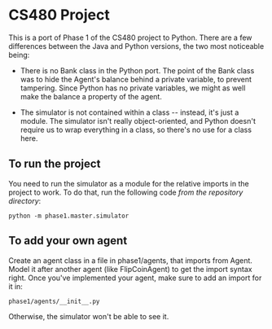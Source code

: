 CS480 Project
=============

This is a port of Phase 1 of the CS480 project to Python. There are a few differences between the Java and Python versions, the two most noticeable being:

- There is no Bank class in the Python port. The point of the Bank class was to hide the Agent's balance behind a private variable, to prevent tampering. Since Python has no private variables, we might as well make the balance a property of the agent.

- The simulator is not contained within a class -- instead, it's just a module. The simulator isn't really object-oriented, and Python doesn't require us to wrap everything in a class, so there's no use for a class here.

To run the project
------------------

You need to run the simulator as a module for the relative imports in the project to work. To do that, run the following code *from the repository directory*:

    python -m phase1.master.simulator

To add your own agent
---------------------

Create an agent class in a file in phase1/agents, that imports from Agent. Model it after another agent (like FlipCoinAgent) to get the import syntax right. Once you've implemented your agent, make sure to add an import for it in:

    phase1/agents/__init__.py

Otherwise, the simulator won't be able to see it.  